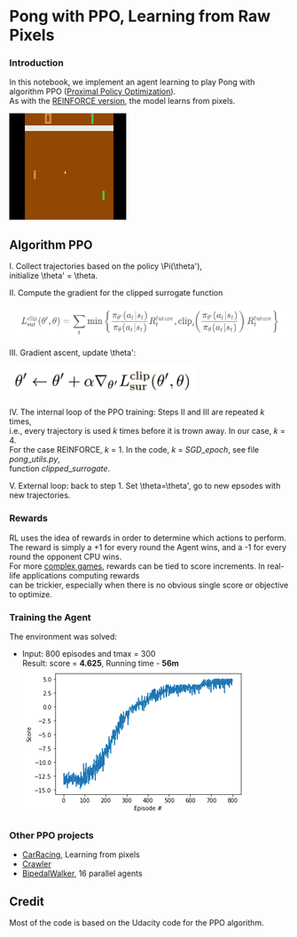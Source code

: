 # Pong with PPO, Learning from Raw Pixels

### Introduction 

In this notebook, we implement an agent learning to play Pong with
algorithm PPO ([Proximal Policy Optimization](https://openai.com/blog/openai-baselines-ppo/)).  
As with the [REINFORCE version](https://github.com/Rafael1s/Deep-Reinforcement-Learning-Udacity/tree/master/Pong-Policy-Gradient-REINFORCE), 
the model learns from pixels.

![](images/pong.gif)

## Algorithm PPO 

I. Collect trajectories based on the policy \Pi(\theta'),  
initialize  \theta' = \theta.

II. Compute the gradient for the clipped surrogate function

![](images/L_CLIPPED.png)

III. Gradient ascent, update \theta':

![](images/gradient_ascent.png)

IV. The internal loop of the PPO training: Steps II and III are repeated _k_ times,      
i.e., every trajectory is used _k_ times before it is trown away. In our case, _k_ = 4.    
For the case REINFORCE, _k_ = 1. In the code,  _k_ = _SGD_\__epoch_,  see file _pong_\__utils.py_,    
function _clipped_\__surrogate_.

V. External loop: back to step 1. Set \theta=\theta',
 go to new epsodes with new trajectories.
 
 ### Rewards
 
 RL uses the idea of rewards in order to determine which actions to perform.      
 The reward is simply a +1 for every round the Agent wins, and a -1 for every round the opponent CPU wins.   
 For more [complex games](https://towardsdatascience.com/intro-to-reinforcement-learning-pong-92a94aa0f84d), rewards can be tied to score increments. In real-life applications  computing rewards    
 can be trickier,  especially when there is no obvious single score or objective to optimize.   
 
 ### Training the Agent

The environment was solved:

  * Input: 800 episodes and tmax = 300   
    Result: score = **4.625**,  Running time - **56m**    
   ![](images/pong_ppo_800epis_sc_4-625.png)  
   
### Other PPO projects  
  * [CarRacing](../CarRacing-From-Pixels-PPO),  Learning from pixels
  * [Crawler](../Project-2_Continuous-Control-Crawler-PPO)
  * [BipedalWalker](../BipedalWalker-PPO-VectorizedEnv),   16 parallel agents

## Credit       
Most of the code is based on the Udacity code for the PPO algorithm.  
